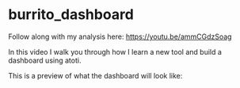 # burrito_dashboard

Follow along with my analysis here: https://youtu.be/ammCGdzSoag

In this video I walk you through how I learn a new tool and build a dashboard using atoti. 

This is a preview of what the dashboard will look like:

